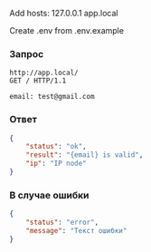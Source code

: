 Add hosts:
127.0.0.1   app.local

Create .env from .env.example

### Запрос

```http request 
http://app.local/
GET / HTTP/1.1

email: test@gmail.com
```

### Ответ

```json
{
    "status": "ok",
    "result": "{email} is valid",
    "ip": "IP node"
}
```

### В случае ошибки

```json
{
    "status": "error",
    "message": "Текст ошибки"
}
```
